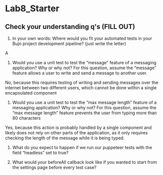 # Lab8_Starter

## Check your understanding q's (FILL OUT)
1. In your own words: Where would you fit your automated tests in your Bujo project development pipeline? (just write the letter)

A

1. Would you use a unit test to test the “message” feature of a messaging application? Why or why not? For this question, assume the “message” feature allows a user to write and send a message to another user.

No, because this requires testing of writing and sending messages over the internet between two different users, which cannot be done within a single encapsulated component

1. Would you use a unit test to test the “max message length” feature of a messaging application? Why or why not? For this question, assume the “max message length” feature prevents the user from typing more than 80 characters

Yes, because this action is probably handled by a single component and likely does not rely on other parts of the application, as it only requires checking the length of the message while it is being typed.

1. What do you expect to happen if we run our puppeteer tests with the field “headless” set to true?



2. What would your beforeAll callback look like if you wanted to start from the settings page before every test case?

